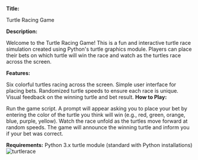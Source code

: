 **Title:**

Turtle Racing Game

**Description:**

Welcome to the Turtle Racing Game! This is a fun and interactive turtle race simulation created using Python's turtle graphics module. Players can place their bets on which turtle will win the race and watch as the turtles race across the screen.

**Features:**

Six colorful turtles racing across the screen.
Simple user interface for placing bets.
Randomized turtle speeds to ensure each race is unique.
Visual feedback on the winning turtle and bet result.
**How to Play:**

Run the game script.
A prompt will appear asking you to place your bet by entering the color of the turtle you think will win (e.g., red, green, orange, blue, purple, yellow).
Watch the race unfold as the turtles move forward at random speeds.
The game will announce the winning turtle and inform you if your bet was correct.

**Requirements:**
Python 3.x
turtle module (standard with Python installations)
![turtlerace](https://github.com/user-attachments/assets/dd918142-d8a5-4e1f-a283-63c55c843afa)
